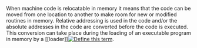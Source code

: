 When machine code is relocatable in memory it means that the code can be moved from one location to another to make room for new or modified routines in memory. Relative addressing is used in the code and/or the absolute addresses in the code are converted before the code is executed. This conversion can take place during the loading of an executable program in memory by a [[loader]][![Define this term](https://www.cs.fsu.edu/~engelen/courses/COP402003/define.gif)](https://www.cs.fsu.edu/~engelen/courses/COP402003/board.html#loader).
